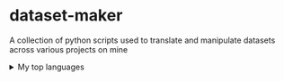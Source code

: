 # dataset-maker
A collection of python scripts used to translate and manipulate datasets across various projects on mine

<details>
<summary>My top languages</summary>

| Dataset | Content |
|-----:|-----------|
|     story-writer| Is a mix of OpenHermes, NeuralStory and No-Robots Dataset selection of conversations for story telling |
|     2| Python    |
|     3| SQL       |

</details>
